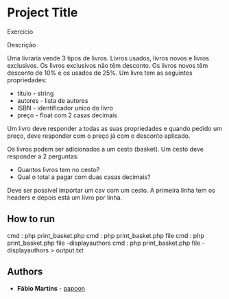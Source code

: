 # Project Title

Exercicio

Descrição

Uma livraria vende 3 tipos de livros. Livros usados, livros novos e livros exclusivos.
Os livros exclusivos não têm desconto. Os livros novos têm desconto de 10% e os usados de 25%.
Um livro tem as seguintes propriedades:

* titulo - string
* autores - lista de autores
* ISBN - identificador unico do livro
* preço - float com 2 casas decimais

Um livro deve responder a todas as suas propriedades e quando pedido um preço, deve responder com o
preço já com o desconto aplicado.

Os livros podem ser adicionados a um cesto (basket).
Um cesto deve responder a 2 perguntas:

* Quantos livros tem no cesto?
* Qual o total a pagar com duas casas decimais?

Deve ser possivel importar um csv com um cesto. A primeira linha tem os headers e depois está um livro
por linha.

## How to run

cmd : php print_basket.php
cmd : php print_basket.php file 
cmd : php print_basket.php file -displayauthors
cmd : php print_basket.php file -displayauthors > output.txt

## Authors

* **Fábio Martins** - [papoon](https://github.com/papoon)


